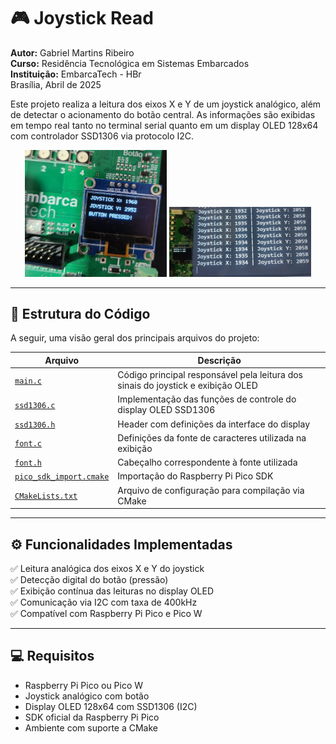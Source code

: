 # 🎮 Joystick Read
**Autor:** Gabriel Martins Ribeiro  
**Curso:** Residência Tecnológica em Sistemas Embarcados  
**Instituição:** EmbarcaTech - HBr  
Brasília, Abril de 2025

Este projeto realiza a leitura dos eixos X e Y de um joystick analógico, além de detectar o acionamento do botão central. As informações são exibidas em tempo real tanto no terminal serial quanto em um display OLED 128x64 com controlador SSD1306 via protocolo I2C.

<p align="center">
  <img src="assets/img/joystick_display_button.jpg" alt="Leitura do botão pressionado" width="45%">
  <img src="assets/img/joystick_terminal_output.jpg" alt="Terminal com eixos x e y" width="45%">
</p>


---

## 🧩 Estrutura do Código

A seguir, uma visão geral dos principais arquivos do projeto:

| Arquivo | Descrição |
|--------|-----------|
| [`main.c`](https://github.com/Gabrielrmg/gabriel_martins_ribeiro_embarcatech_HBr_2025/blob/main/projects/joystick_read/main.c) | Código principal responsável pela leitura dos sinais do joystick e exibição OLED |
| [`ssd1306.c`](https://github.com/Gabrielrmg/gabriel_martins_ribeiro_embarcatech_HBr_2025/blob/main/projects/joystick_read/ssd1306.c) | Implementação das funções de controle do display OLED SSD1306 |
| [`ssd1306.h`](https://github.com/Gabrielrmg/gabriel_martins_ribeiro_embarcatech_HBr_2025/blob/main/projects/joystick_read/ssd1306.h) | Header com definições da interface do display |
| [`font.c`](https://github.com/Gabrielrmg/gabriel_martins_ribeiro_embarcatech_HBr_2025/blob/main/projects/joystick_read/font.c) | Definições da fonte de caracteres utilizada na exibição |
| [`font.h`](https://github.com/Gabrielrmg/gabriel_martins_ribeiro_embarcatech_HBr_2025/blob/main/projects/joystick_read/font.h) | Cabeçalho correspondente à fonte utilizada |
| [`pico_sdk_import.cmake`](https://github.com/Gabrielrmg/gabriel_martins_ribeiro_embarcatech_HBr_2025/blob/main/projects/joystick_read/pico_sdk_import.cmake) | Importação do Raspberry Pi Pico SDK |
| [`CMakeLists.txt`](https://github.com/Gabrielrmg/gabriel_martins_ribeiro_embarcatech_HBr_2025/blob/main/projects/joystick_read/CMakeLists.txt) | Arquivo de configuração para compilação via CMake |


---

## ⚙️ Funcionalidades Implementadas

✅ Leitura analógica dos eixos X e Y do joystick  
✅ Detecção digital do botão (pressão)  
✅ Exibição contínua das leituras no display OLED  
✅ Comunicação via I2C com taxa de 400kHz  
✅ Compatível com Raspberry Pi Pico e Pico W  

---

## 💻 Requisitos

- Raspberry Pi Pico ou Pico  W  
- Joystick analógico com botão  
- Display OLED 128x64 com SSD1306 (I2C)  
- SDK oficial da Raspberry Pi Pico  
- Ambiente com suporte a CMake


